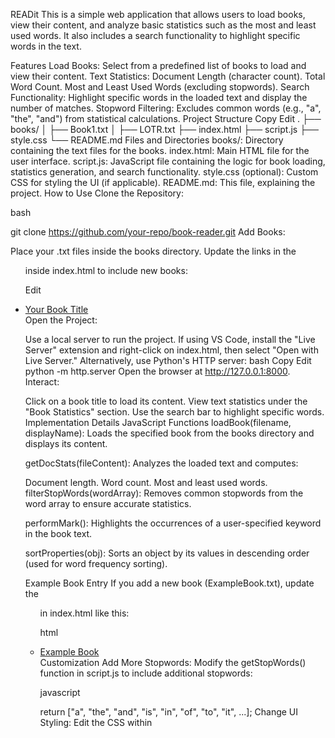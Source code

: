  READit
This is a simple web application that allows users to load books, view their content, and analyze basic statistics such as the most and least used words. It also includes a search functionality to highlight specific words in the text.

Features
Load Books: Select from a predefined list of books to load and view their content.
Text Statistics:
Document Length (character count).
Total Word Count.
Most and Least Used Words (excluding stopwords).
Search Functionality: Highlight specific words in the loaded text and display the number of matches.
Stopword Filtering: Excludes common words (e.g., "a", "the", "and") from statistical calculations.
Project Structure
Copy
Edit
.
├── books/
│   ├── Book1.txt
│   ├── LOTR.txt
├── index.html
├── script.js
├── style.css
└── README.md
Files and Directories
books/: Directory containing the text files for the books.
index.html: Main HTML file for the user interface.
script.js: JavaScript file containing the logic for book loading, statistics generation, and search functionality.
style.css (optional): Custom CSS for styling the UI (if applicable).
README.md: This file, explaining the project.
How to Use
Clone the Repository:

bash

git clone https://github.com/your-repo/book-reader.git
Add Books:

Place your .txt files inside the books directory.
Update the links in the <ul> inside index.html to include new books:

Edit
<li><a href="#" onclick="loadBook('YourBook.txt', 'Your Book Title')">Your Book Title</a></li>
Open the Project:

Use a local server to run the project. If using VS Code, install the "Live Server" extension and right-click on index.html, then select "Open with Live Server."
Alternatively, use Python's HTTP server:
bash
Copy
Edit
python -m http.server
Open the browser at http://127.0.0.1:8000.
Interact:

Click on a book title to load its content.
View text statistics under the "Book Statistics" section.
Use the search bar to highlight specific words.
Implementation Details
JavaScript Functions
loadBook(filename, displayName): Loads the specified book from the books directory and displays its content.

getDocStats(fileContent): Analyzes the loaded text and computes:

Document length.
Word count.
Most and least used words.
filterStopWords(wordArray): Removes common stopwords from the word array to ensure accurate statistics.

performMark(): Highlights the occurrences of a user-specified keyword in the book text.

sortProperties(obj): Sorts an object by its values in descending order (used for word frequency sorting).

Example Book Entry
If you add a new book (ExampleBook.txt), update the <ul> in index.html like this:

html

<li><a href="#" onclick="loadBook('ExampleBook.txt', 'Example Book')">Example Book</a></li>
Customization
Add More Stopwords: Modify the getStopWords() function in script.js to include additional stopwords:

javascript

return ["a", "the", "and", "is", "in", "of", "to", "it", ...];
Change UI Styling: Edit the CSS within <style> in index.html, or create a separate style.css file for detailed styling.

Future Improvements
Add support for dynamic book uploads using a file input.
Include additional statistics (e.g., sentence count, reading time).
Improve the search functionality to allow case-sensitive searches.
